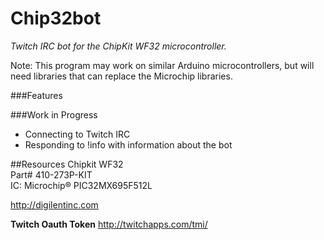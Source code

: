 # Chip32bot
*Twitch IRC bot for the ChipKit WF32 microcontroller.*  

Note: This program may work on similar Arduino microcontrollers, but will need libraries that can replace the Microchip libraries.

###Features


###Work in Progress
- Connecting to Twitch IRC
- Responding to !info with information about the bot

##Resources
Chipkit WF32  
Part# 410-273P-KIT  
IC: Microchip® PIC32MX695F512L  

http://digilentinc.com

**Twitch Oauth Token** http://twitchapps.com/tmi/
